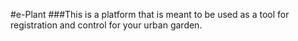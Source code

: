 #e-Plant
###This is a platform that is meant to be used as a tool for registration and control for your urban garden.